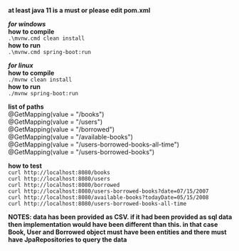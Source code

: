 **at least java 11 is a must or please edit pom.xml**

***for windows***\
**how to compile**\
```.\mvnw.cmd clean install```\
**how to run**\
```.\mvnw.cmd spring-boot:run```

***for linux***\
**how to compile**\
```./mvnw clean install```\
**how to run**\
```./mvnw spring-boot:run```

**list of paths**\
@GetMapping(value = "/books")\
@GetMapping(value = "/users")\
@GetMapping(value = "/borrowed")\
@GetMapping(value = "/available-books")\
@GetMapping(value = "/users-borrowed-books-all-time")\
@GetMapping(value = "/users-borrowed-books")

**how to test**\
``curl http://localhost:8080/books`` \
``curl http://localhost:8080/users`` \
``curl http://localhost:8080/borrowed`` \
``curl http://localhost:8080/users-borrowed-books?date=07/15/2007`` \
``curl http://localhost:8080/available-books?todayDate=05/15/2008`` \
``curl http://localhost:8080/users-borrowed-books-all-time`` 


**NOTES: data has been provided as CSV. if it had been provided as sql data
then implementation would have been different than this. in that case
Book, User and Borrowed object must have been entities and there 
must have JpaRepositories to query the data** 